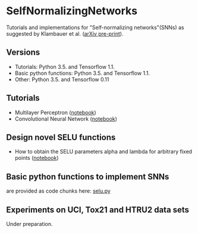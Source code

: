 # SelfNormalizingNetworks
Tutorials and implementations for "Self-normalizing networks"(SNNs) as suggested by Klambauer et al. ([arXiv pre-print](https://arxiv.org/pdf/1706.02515.pdf)). 

## Versions
- Tutorials: Python 3.5. and Tensorflow 1.1.
- Basic python functions: Python 3.5. and Tensorflow 1.1.
- Other: Python 3.5. and Tensorflow 0.11

## Tutorials
- Multilayer Perceptron ([notebook](https://github.com/gklambauer/SelfNormalizingNetworks/blob/master/SelfNormalizingNetworks_MLP_MNIST.ipynb))
- Convolutional Neural Network ([notebook](https://github.com/gklambauer/SelfNormalizingNetworks/blob/master/SelfNormalizingNetworks_CNN_MNIST.ipynb))

## Design novel SELU functions
- How to obtain the SELU parameters alpha and lambda for arbitrary fixed points ([notebook](https://github.com/gklambauer/SelfNormalizingNetworks/blob/master/getSELUparameters.ipynb))

## Basic python functions to implement SNNs
are provided as code chunks here: [selu.py](https://github.com/gklambauer/SelfNormalizingNetworks/blob/master/selu.py)

## Experiments on UCI, Tox21 and HTRU2 data sets
Under preparation.